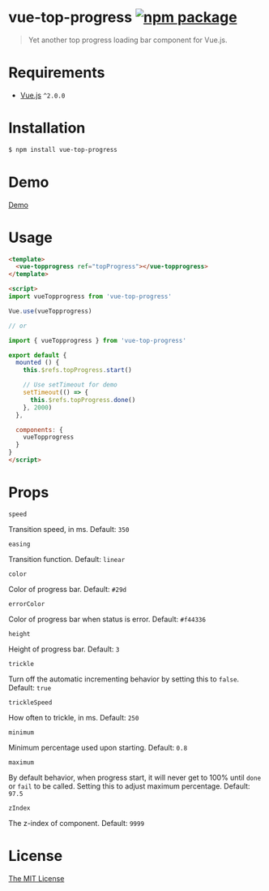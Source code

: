 # vue-top-progress [![npm package](https://img.shields.io/npm/v/vue-top-progress.svg)](https://www.npmjs.com/package/vue-top-progress)

> Yet another top progress loading bar component for Vue.js.

# Requirements

- [Vue.js](https://github.com/vuejs/vue) `^2.0.0`

# Installation

``` bash
$ npm install vue-top-progress
```
# Demo
[Demo](https://dalphyx.github.io/vue-top-progress/)

# Usage
``` html
<template>
  <vue-topprogress ref="topProgress"></vue-topprogress>
</template>

<script>
import vueTopprogress from 'vue-top-progress'

Vue.use(vueTopprogress)

// or

import { vueTopprogress } from 'vue-top-progress'

export default {
  mounted () {
    this.$refs.topProgress.start()

    // Use setTimeout for demo
    setTimeout(() => {
      this.$refs.topProgress.done()
    }, 2000)
  },

  components: {
    vueTopprogress
  }
}
</script>
```

# Props

`speed`

Transition speed, in ms. Default: `350`

`easing`

Transition function. Default: `linear`

`color`

Color of progress bar. Default: `#29d`

`errorColor`

Color of progress bar when status is error. Default: `#f44336`

`height`

Height of progress bar. Default: `3`

`trickle`

Turn off the automatic incrementing behavior by setting this to `false`. Default: `true`

`trickleSpeed`

How often to trickle, in ms. Default: `250`

`minimum`

Minimum percentage used upon starting. Default: `0.8`

`maximum`

By default behavior, when progress start, it will never get to 100% until `done` or `fail` to be called. Setting this to adjust maximum percentage. Default: `97.5`

`zIndex`

The z-index of component. Default: `9999`

# License

[The MIT License](http://opensource.org/licenses/MIT)